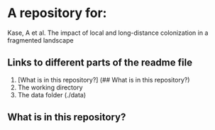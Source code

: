 # A repository for:

Kase, A et al. The impact of local and long-distance colonization in a fragmented landscape

## Links to different parts of the readme file

1. [What is in this repository?] (## What is in this repository?)
2. The working directory
3. The data folder (./data)

## What is in this repository?
